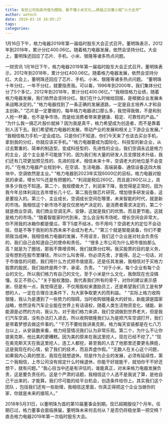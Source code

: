 ```yaml
---
title: 有些公司抬高市值为圈钱、看不懂小米文化……换届之日董小姐“火力全开”
author: wetech
date: 2019-01-16 16:05:27
tags: 
categories: 
---
```

1月16日下午，格力电器2019年第一届临时股东大会正式召开。董明珠表示，2012年到2018年，累计分红400.06亿。随着格力电器发展，依然会坚持分红。大会上，董明珠还回应了芯片、手机、小米、银隆等诸多热点问题。
<!-- more -->
一财资讯
1月16日下午，格力电器2019年第一届临时股东大会正式召开。董明珠表示，2012年到2018年，累计分红400.06亿。随着格力电器发展，依然会坚持分红。大会上，董明珠还回应了芯片、手机、小米、银隆等诸多热点问题。
“董明珠十年分红，一年不分红，就要指责我。可以看，1996年到2000年，我们集体分红分了5个多亿，2012年到2018年，累计分红400.06亿。”
“我相信格力业绩，随着格力电器发展，我们依然会坚持分红。我们在什么时候给回报，是根据企业发展未来战略决定的。”
“格力电器找到了一条正确的发展道路，一定是自主培养人才和自主创新。”
“芯片是一定要做的，每年格力电器进口那么多，我觉得我做，不是和别人抢一杯羹，也不是争市场，而是给消费者带来更健康、稳定、可靠性的产品。”
“为什么我一搞芯片股价就掉？因为我是真干，格力希望成为创造者，而不是靠着别人活下去。我们希望格力电器的发展，带动产业的发展和相关上下游企业发展。”
“我相信格力手机一定会成功。只是你们不知道，你们今天来了也该去买台手机，拿到我的分红，你就应该买手机。”
“格力电器要成为国际化、科技型的新企业，从过去繁重的、简单的制造型，变成科技型的、先进性的企业。我们空调永远是格力的主业，这个主业是不可能放下的，因为我们有大量的研发人员支撑技术升级，我们还有几项更加预见性的、先进的技术，相信未来十年，空调老大的地位是不会变的。”
“在格力电器产业规划中，在空调、生活电器、高端装备、通信设备这四大板块中，空调依然是主业。”
“格力电器到2023年实现6000亿的目标。格力电器对股民的承诺，增长10%还是有把握的。”
“利润是税后260亿，而且是260亿以上，具体多少我也不知道。第二个，我规模做大了，利润率下降，我觉得是正常的，因为我今年总体利润比去年增长几十亿，第二我在做芯片研究，增加很多研发设备，这是要投入的。第三个，主业成长，空调成长空间在哪里，未来智能的时代，就是新的市场。我相信这个新市场不是仅仅房地产决定的，是消费者需求决定的，第二个就是商业空调，我们商业空调无声，安静，这就是我们的优势。而且更节能。这就是格力的市场。”
“随着智能家时代到来，怎么会没有市场呢，增长空间会非常大，你不用我的冰箱你都是傻瓜，零下5度不结冰，你不用吗？空调老大的定位不会动摇，但是不等于我别的东西未来不会成为老大。”
“第三个就是智能装备，你们不要把我当成神，我相信格力电器的发展，不用谣言，我们这个企业是对社会负责任的，我们自己会知道自己的使命和责任。 ”
“很多上市公司为什么把市值抬那么高？就是为了圈钱，那我不靠增资啊，我们就靠分红啊。我买股票的目的是义务，没有想到在股市里赚钱，所以什么叫舍得，你必须先舍，才能得。总之一句话，对于市值低的问题，我们用什么方式把市值提高，还是任其发展，我相信对于买格力股票的股民，我们始终是两个字，承诺、负责。 ”
“对于小米，每个企业有每个企业的文化，所以我们格力有自己的文化，至于小米是什么文化，我倒现在也没搞懂。反正不担心。”
“关于股权激励，我代表我们所有的骨干，对你的建议表示感谢，但是有一点，我觉得还是，不仅用股权来激励员工，还是希望我们员工是有梦想的人，一定在合理合法条件下，为大家争取更大的而利益。 ”
“实际上格力收购银隆，我认为是遭到了一些势力的阻碍。当时收购银隆最大的好处，新能源是国家战略，依然没有汽车企业能在世界上有话语权，随着人类生活物资变化，储能、新能源是必然的方向，我认为，对于我们格力来讲，我们空调做到世界老大，但是我们汽车空调，没有办法打入进去，所以收购银隆我们认为是把汽车空调打开，我们是带着梦想去做这件事的。”
“千万不要给我讲奥克斯。格力每天安装都是在七八万台以上，从安装数来看，格力经营情况我们认为非常乐观。第二个，为什么不让你提奥克斯，他比美的更糟糕。因为美的原来在我这里挖人，现在已经不挖了。”
“现在奥克斯天天在我这里挖人，连工人都挖，甚至我的人去了他那里还要更名换姓，这是我现在的心情，偷了我们的技术，而且弄虚作假。”
“无数人在关心这个问题，如果我内心真的想法，我现在就想退休。但是作为企业的发展，必须有延续性，第二个我相信，上市公司没有规定什么时候退休，你能干好就能干，就怕你干不好还想干，就有问题。”
“我心目当中还是有评估的，谁能真正，对未来格力电器发展负责，这是要负责任的。这是个严肃的话题，我相信这个人选不是我说了算，是他自己干出来的，才能算。我们尽可能的给平台机会，创造条件给你上。其实我们这个团队 ，包括我们还有一些助理，我相信这里面，你真正得把这个企业当做你的家，你就是未来的接班人。”
 
 
2018年5月31日，以董明珠为首的第10届董事会到期。现已超期服役7个月年。任期已过，格力董事会面临换届，董明珠未来何去何从？是否仍将稳坐第一把交椅？直击格力电器2019年第一次临时股东大会。
